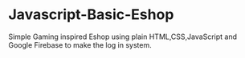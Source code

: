 # Javascript-Basic-Eshop
Simple Gaming inspired Eshop using plain HTML,CSS,JavaScript and Google Firebase to make the log in system.
